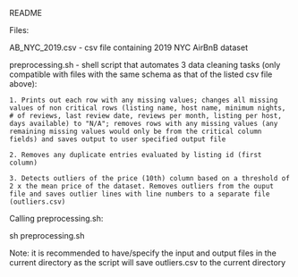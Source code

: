 README

Files:

AB_NYC_2019.csv - csv file containing 2019 NYC AirBnB dataset

preprocessing.sh - shell script that automates 3 data cleaning tasks (only compatible with files with the same schema as that of the listed csv file above):

    1. Prints out each row with any missing values; changes all missing values of non critical rows (listing name, host name, minimum nights, # of reviews, last review date, reviews per month, listing per host, days available) to "N/A"; removes rows with any missing values (any remaining missing values would only be from the critical column fields) and saves output to user specified output file

    2. Removes any duplicate entries evaluated by listing id (first column)

    3. Detects outliers of the price (10th) column based on a threshold of 2 x the mean price of the dataset. Removes outliers from the ouput file and saves outlier lines with line numbers to a separate file (outliers.csv)

Calling preprocessing.sh:

sh preprocessing.sh <input-file> <output-file>

Note: it is recommended to have/specify the input and output files in the current directory as the script will save outliers.csv to the current directory
